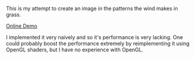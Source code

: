 This is my attempt to create an image in the patterns the wind makes in grass. 

[Online Demo](http://panzi.github.io/grass-patterns/)

I implemented it very naively and so it's performance is very lacking. One could
probably boost the performance extremely by reimplementing it using OpenGL shaders,
but I have no experience with OpenGL.
